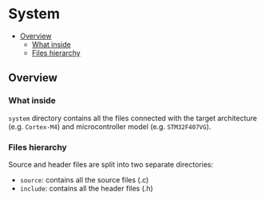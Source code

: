 # System

- [Overview](#overview)
    - [What inside](#what-inside)
    - [Files hierarchy](#files-hierarchy)



## Overview

### What inside

`system` directory contains all the files connected with the target
architecture (e.g. `Cortex-M4`) and microcontroller model (e.g. `STM32F407VG`).


### Files hierarchy

Source and header files are split into two separate directories:

* `source`: contains all the source files (.c)
* `include`: contains all the header files (.h) 

